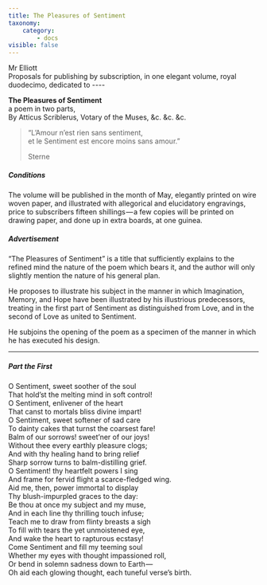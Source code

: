 ```yaml
---
title: The Pleasures of Sentiment
taxonomy:
    category:
        - docs
visible: false
---
```


<div class="author">Mr Elliott</div>

<div class="center" markdown="1">
Proposals  
for publishing by subscription, in one elegant volume,  
royal duodecimo, dedicated to ----

**The Pleasures of Sentiment**  
a poem in two parts,  
By Atticus Scriblerus, Votary of the Muses, &c. &c. &c.  
</div>

> “L’Amour n’est rien sans sentiment,  
> et le Sentiment est encore moins sans amour.”  
> 
> Sterne

##### Conditions

The volume will be published in the month of May, elegantly printed on wire woven paper, and illustrated with allegorical and elucidatory engravings, price to subscribers fifteen shillings — a few copies will be printed on drawing paper, and done up in extra boards, at one guinea.  

##### Advertisement  

“The Pleasures of Sentiment” is a title that sufficiently explains to the refined mind the nature of the poem which bears it, and the author will only slightly mention the nature of his general plan.  

He proposes to illustrate his subject in the manner in which Imagination, Memory, and Hope have been illustrated by his illustrious predecessors, treating in the first part of Sentiment as distinguished from Love, and in the second of Love as united to Sentiment.  

He subjoins the opening of the poem as a specimen of the manner in which he has executed his design.

---

##### Part the First

O Sentiment, sweet soother of the soul  
That hold’st the melting mind in soft control!  
O Sentiment, enlivener of the heart  
That canst to mortals bliss divine impart!  
O Sentiment, sweet softener of sad care  
To dainty cakes that turnst the coarsest fare!  
Balm of our sorrows! sweet’ner of our joys!  
Without thee every earthly pleasure clogs;  
And with thy healing hand to bring relief  
Sharp sorrow turns to balm-distilling grief.  
O Sentiment! thy heartfelt powers I sing  
And frame for fervid flight a scarce-fledged wing.  
Aid me, then, power immortal to display  
Thy blush-impurpled graces to the day:  
Be thou at once my subject and my muse,  
And in each line thy thrilling touch infuse;  
Teach me to draw from flinty breasts a sigh  
To fill with tears the yet unmoistened eye,  
And wake the heart to rapturous ecstasy!  
Come Sentiment and fill my teeming soul  
Whether my eyes with thought impassioned roll,  
Or bend in solemn sadness down to Earth —   
Oh aid each glowing thought, each tuneful verse’s birth.  